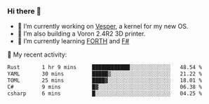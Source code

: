 ### Hi there 👋

<!--
**berkus/berkus** is a ✨ _special_ ✨ repository because its `README.md` (this file) appears on your GitHub profile.

Here are some ideas to get you started:

- 🔭 I’m currently working on ...
- 🌱 I’m currently learning ...
- 👯 I’m looking to collaborate on ...
- 🤔 I’m looking for help with ...
- 💬 Ask me about ...
- 📫 How to reach me: ...
- 😄 Pronouns: ...
- ⚡ Fun fact: ...
-->

- 🔭 I’m currently working on [Vesper](https://github.com/metta-systems/vesper), a kernel for my new OS.
- 🔭 I’m also building a Voron 2.4R2 3D printer.
- 🌱 I’m currently learning [FORTH](http://forth.com/starting-forth/) and [F#](https://fsharpforfunandprofit.com/)

💼 My recent activity:

<!--START_SECTION:waka-->

```txt
Rust       1 hr 9 mins     ████████████░░░░░░░░░░░░░   48.54 %
YAML       30 mins         █████▒░░░░░░░░░░░░░░░░░░░   21.22 %
TOML       25 mins         ████▓░░░░░░░░░░░░░░░░░░░░   18.01 %
C#         9 mins          █▓░░░░░░░░░░░░░░░░░░░░░░░   06.38 %
csharp     6 mins          █░░░░░░░░░░░░░░░░░░░░░░░░   04.25 %
```

<!--END_SECTION:waka-->

